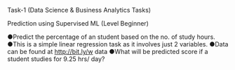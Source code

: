 Task-1 (Data Science & Business Analytics Tasks)

Prediction using Supervised ML (Level Beginner)

●Predict the percentage of an student based on the no. of study hours.
●This is a simple linear regression task as it involves just 2 variables.
●Data can be found at http://bit.ly/w data
●What will be predicted score if a student studies for 9.25 hrs/ day?
